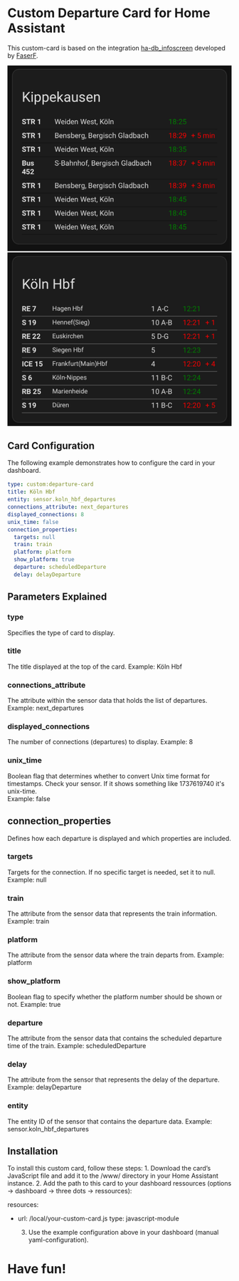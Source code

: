 # Custom Departure Card for Home Assistant
This custom-card is based on the integration [ha-db_infoscreen](https://github.com/FaserF/ha-db_infoscreen/) developed by [FaserF](https://github.com/FaserF). 

![Image 1](images/IMG_9078.jpeg) ![Image 2](images/IMG_9079.jpeg)

## Card Configuration

The following example demonstrates how to configure the card in your dashboard. 

```yaml
type: custom:departure-card
title: Köln Hbf
entity: sensor.koln_hbf_departures
connections_attribute: next_departures
displayed_connections: 8
unix_time: false
connection_properties:
  targets: null
  train: train
  platform: platform
  show_platform: true
  departure: scheduledDeparture
  delay: delayDeparture
```

## Parameters Explained

### type
Specifies the type of card to display.

### title
The title displayed at the top of the card.
Example: Köln Hbf

### connections_attribute
The attribute within the sensor data that holds the list of departures.
Example: next_departures

### displayed_connections
The number of connections (departures) to display.
Example: 8

### unix_time
Boolean flag that determines whether to convert Unix time format for timestamps. Check your sensor. If it shows something like 1737619740 it's unix-time.  
Example: false

## connection_properties

Defines how each departure is displayed and which properties are included.

### targets
Targets for the connection. If no specific target is needed, set it to null.
Example: null

### train
The attribute from the sensor data that represents the train information.
Example: train

### platform
The attribute from the sensor data where the train departs from.
Example: platform

### show_platform
Boolean flag to specify whether the platform number should be shown or not.
Example: true

### departure
The attribute from the sensor data that contains the scheduled departure time of the train.
Example: scheduledDeparture

### delay
The attribute from the sensor that represents the delay of the departure.
Example: delayDeparture

### entity
The entity ID of the sensor that contains the departure data.
Example: sensor.koln_hbf_departures

## Installation

To install this custom card, follow these steps:
	1.	Download the card’s JavaScript file and add it to the /www/ directory in your Home Assistant instance.
	2.	Add the path to this card to your dashboard ressources (options -> dashboard -> three dots -> ressources):

resources:
  - url: /local/your-custom-card.js
    type: javascript-module

	3.	Use the example configuration above in your dashboard (manual yaml-configuration).

# Have fun!
